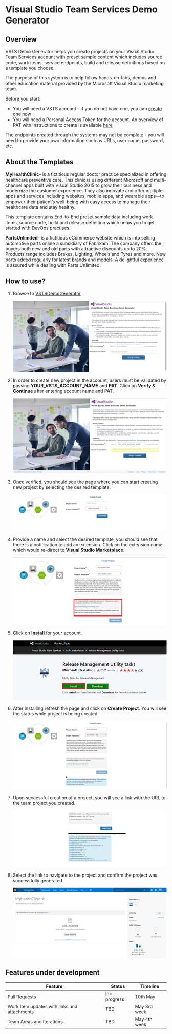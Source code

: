 # Visual Studio Team Services Demo Generator

## Overview 

VSTS Demo Generator helps you create projects on your Visual Studio Team Services account with preset sample content which includes source code, work items, service endpoints, build and release definitions based on a template you choose.

The purpose of this system is to help follow hands-on-labs, demos and other education material provided by the Microsoft Visual Studio marketing team.

Before you start:

- You will need a VSTS account - if you do not have one, you can 
<a href="http://bit.ly/2dwMwYR">create</a> one now
- You will need a Personal Access Token for the account. An overview of PAT with instructions to create is available <a href="http://bit.ly/2okeOyJ">here</a>

The endpoints created through the systems may not be complete - you will need to provide your own information such as URLs, user name, password, etc.

## About the Templates

**MyHealthClinic**- is a fictitious regular doctor practice specialized in offering healthcare preventive care. This clinic is using different Microsoft and multi-channel apps built with Visual Studio 2015 to grow their business and modernize the customer experience. They also innovate and offer multiple apps and services including websites, mobile apps, and wearable apps—to empower their patient’s well-being with easy access to manage their healthcare data and stay healthy.

This template contains End-to-End preset sample data including work items, source code, build and release definition which helps you to get started with DevOps practises.

**PartsUnlimited**- is a fictitious eCommerce website which is into selling automotive parts online a subsidiary of Fabrikam. The company offers the buyers both new and old parts with attractive discounts up to 20%. Products range includes Brakes, Lighting, Wheels and Tyres and more. New parts added regularly for latest brands and models. A delightful experience is assured while dealing with Parts Unlimited.

## How to use?

1. Browse to <a href="https://vstsdemogenerator.azurewebsites.net/">VSTSDemoGenerator</a>

   <img src="images/1.png"/>

2. In order to create new project in the account, users must be validated by passing **YOUR_VSTS_ACCOUNT_NAME** and **PAT**. Click on **Verify &   Continue** after entering account name and PAT.

   <img src="images/2.png"/>

3. Once verified, you should see the page where you can start creating new project by selecting the desired template.

   <img src="images/3.png"/>

4. Provide a name and select the desired template, you should see that there is a notification to add an extension. Click on the extension name which would re-direct to **Visual Studio Marketplace**.

   <img src="images/4.png"/> 

5. Click on **Install** for your account.

   <img src="images/5.png"/>

6. After installing refresh the page and click on **Create Project**. You will see the status while project is being created.

   <img src="images/6.png"/>

7. Upon successful creation of a project, you will see a link with the URL to the team project you created.

   <img src="images/7.png"/>

8. Select the link to navigate to the project and confirm the project was successfully generated.

   <img src="images/8.png"/>

## Features under development

<table>
    <thead>
        <th>Feature</th>
        <th>Status</th>
        <th>Timeline</th>
    </thead>
        <tbody>
            <tr>
                <td>Pull Requests</td>
                <td>In-progress</td>
                <td>10th May</td>
            </tr>
            <tr>
                <td>Work Item updates with links and attachments</td>
                <td>TBD</td>
                <td>May 3rd week</td>
            </tr>
            <tr>
                <td>Team Areas and Iterations</td>
                <td>TBD</td>
                <td>May 4th week</td>
            </tr>
        </tbody>    
</table>    






   




